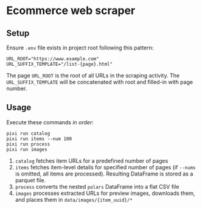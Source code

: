 # Ecommerce web scraper

## Setup

Ensure `.env` file exists in project root following this pattern:

```shell
URL_ROOT="https://www.example.com"
URL_SUFFIX_TEMPLATE="/list-{page}.html"
```

The page `URL_ROOT` is the root of all URLs in the scraping activity. The `URL_SUFFIX_TEMPLATE` will be concatenated with root and filled-in with page number.

## Usage

Execute these commands *in order*:

```shell
pixi run catalog
pixi run items --num 100
pixi run process
pixi run images
```

1. `catalog` fetches item URLs for a predefined number of pages
1. `items` fetches item-level details for specified number of pages (if `--nums` is omitted, all items are processed). Resulting DataFrame is stored as a parquet file.
1. `process` converts the nested `polars` DataFrame into a flat CSV file
1. `images` processes extracted URLs for preview images, downloads them, and places them in `data/images/{item_uuid}/*`
